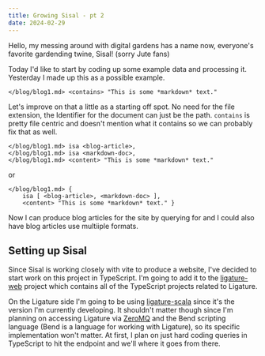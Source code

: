 ```yaml
---
title: Growing Sisal - pt 2
date: 2024-02-29
---
```


Hello, my messing around with digital gardens has a name now, everyone's favorite gardending twine, Sisal!
(sorry Jute fans)

Today I'd like to start by coding up some example data and processing it.
Yesterday I made up this as a possible example.

```
</blog/blog1.md> <contains> "This is some *markdown* text."
```

Let's improve on that a little as a starting off spot.
No need for the file extension, the Identifier for the document can just be the path.
`contains` is pretty file centric and doesn't mention what it contains so we can probably fix that as well.

```
</blog/blog1.md> isa <blog-article>,
</blog/blog1.md> isa <markdown-doc>,
</blog/blog1.md> <content> "This is some *markdown* text."
```
or

```
</blog/blog1.md> {
    isa [ <blog-article>, <markdown-doc> ],
    <content> "This is some *markdown* text." }
```

Now I can produce blog articles for the site by querying for <blog-articles> and I could also have blog articles use multiiple formats.

## Setting up Sisal

Since Sisal is working closely with vite to produce a website, I've decided to start work on this project in TypeScript.
I'm going to add it to the [ligature-web](https://github.com/almibe/ligature-web) project which contains all of the TypeScript projects related to Ligature.

On the Ligature side I'm going to be using [ligature-scala](https://github.com/almibe/ligature-scala) since it's the version I'm currently developing.
It shouldn't matter though since I'm planning on accessing Ligature via [ZeroMQ](https://zeromq.org/) and the Bend scripting language (Bend is a language for working with Ligature), so its specific implementation won't matter.
At first, I plan on just hard coding queries in TypeScript to hit the endpoint and we'll where it goes from there.
